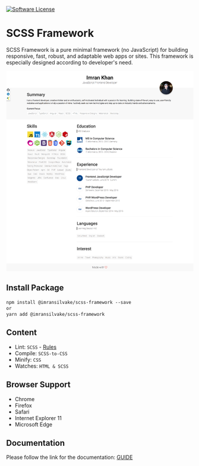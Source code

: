 [![Software License](https://img.shields.io/badge/license-MIT-blue.svg)](LICENSE)

# SCSS Framework
SCSS Framework is a pure minimal framework (no JavaScript) for building responsive, fast, robust, and adaptable web apps or sites. This framework is especially designed according to developer's need.

![Alt text](preview.png?raw=true "Resume")


## Install Package
```
npm install @imransilvake/scss-framework --save
or
yarn add @imransilvake/scss-framework
```


## Content
  - Lint: `SCSS` - [Rules](https://stylelint.io/user-guide/rules/)
  - Compile: `SCSS-to-CSS`
  - Minify: `CSS`
  - Watches: `HTML & SCSS`


## Browser Support
 - Chrome
 - Firefox
 - Safari
 - Internet Explorer 11
 - Microsoft Edge


## Documentation
Please follow the link for the documentation: [GUIDE](documentation/guide.md)
